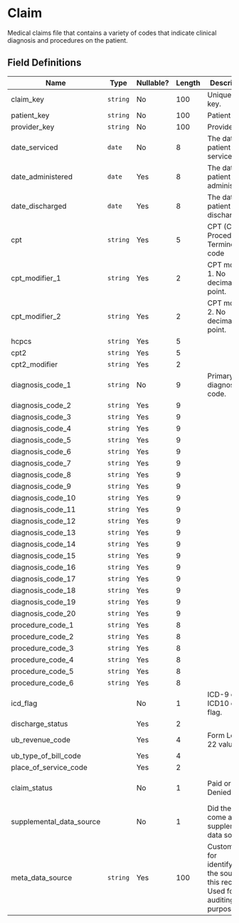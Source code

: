 # Claim

Medical claims file that contains a variety of codes that indicate clinical diagnosis and procedures on the patient.

## Field Definitions

| Name | Type | Nullable? | Length | Description | Values |
| --- | --- | --- | --- | --- | --- |
| claim_key | `string` | No | 100 | Unique claim key. |  |
| patient_key | `string` | No | 100 | Patient key. |  |
| provider_key | `string` | No | 100 | Provider key. |  |
| date_serviced | `date` | No | 8 | The date the patient was serviced. | `YYYYMMDD` |
| date_administered | `date` | Yes | 8 | The date the patient was administered. | `YYYYMMDD` |
| date_discharged | `date` | Yes | 8 | The date the patient was discharged. | `YYYYMMDD` |
| cpt | `string` | Yes | 5 | CPT (Current Procedural Terminology) code |  |
| cpt_modifier_1 | `string` | Yes | 2 | CPT modifier 1. No decimal point. |  |
| cpt_modifier_2 | `string` | Yes | 2 | CPT modifier 2. No decimal point. |  |
| hcpcs | `string` | Yes | 5 |  |  |
| cpt2 | `string` | Yes | 5 |  |  |
| cpt2_modifier | `string` | Yes | 2 |  |  |
| diagnosis_code_1 | `string` | No | 9 | Primary diagnosis code. |  |
| diagnosis_code_2 | `string` | Yes | 9 |  |  |
| diagnosis_code_3 | `string` | Yes | 9 |  |  |
| diagnosis_code_4 | `string` | Yes | 9 |  |  |
| diagnosis_code_5 | `string` | Yes | 9 |  |  |
| diagnosis_code_6 | `string` | Yes | 9 |  |  |
| diagnosis_code_7 | `string` | Yes | 9 |  |  |
| diagnosis_code_8 | `string` | Yes | 9 |  |  |
| diagnosis_code_9 | `string` | Yes | 9 |  |  |
| diagnosis_code_10 | `string` | Yes | 9 |  |  |
| diagnosis_code_11 | `string` | Yes | 9 |  |  |
| diagnosis_code_12 | `string` | Yes | 9 |  |  |
| diagnosis_code_13 | `string` | Yes | 9 |  |  |
| diagnosis_code_14 | `string` | Yes | 9 |  |  |
| diagnosis_code_15 | `string` | Yes | 9 |  |  |
| diagnosis_code_16 | `string` | Yes | 9 |  |  |
| diagnosis_code_17 | `string` | Yes | 9 |  |  |
| diagnosis_code_18 | `string` | Yes | 9 |  |  |
| diagnosis_code_19 | `string` | Yes | 9 |  |  |
| diagnosis_code_20 | `string` | Yes | 9 |  |  |
| procedure_code_1 | `string` | Yes | 8 |  |  |
| procedure_code_2 | `string` | Yes | 8 |  |  |
| procedure_code_3 | `string` | Yes | 8 |  |  |
| procedure_code_4 | `string` | Yes | 8 |  |  |
| procedure_code_5 | `string` | Yes | 8 |  |  |
| procedure_code_6 | `string` | Yes | 8 |  |  |
| icd_flag |  | No | 1 | ICD-9 or ICD10 code flag. | `9` or `X` |
| discharge_status |  | Yes | 2 |  |  |
| ub_revenue_code |  | Yes | 4 | Form Locator 22 values |  |
| ub_type_of_bill_code |  | Yes | 4 |  |  |
| place_of_service_code |  | Yes | 2 |  |  |
| claim_status |  | No | 1 | Paid or Denied | `1` - Paid, `2` - Denied |
| supplemental_data_source |  | No | 1 | Did the claim come a supplemental data source? | `Y` or `N` |
| meta_data_source | `string` | Yes | 100 | Custom label for identifying the source of this record. Used for auditing purposes.  |  |